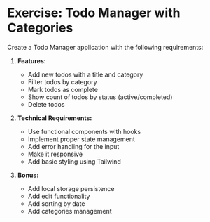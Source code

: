  # Exercise: Todo Manager with Categories
  Create a Todo Manager application with the following requirements:

 1. **Features:**
    - Add new todos with a title and category
    - Filter todos by category
    - Mark todos as complete
    - Show count of todos by status (active/completed)
    - Delete todos

2. **Technical Requirements:**
   - Use functional components with hooks
   - Implement proper state management
   - Add error handling for the input
   - Make it responsive
   - Add basic styling using Tailwind

3. **Bonus:**
   - Add local storage persistence
   - Add edit functionality
   - Add sorting by date
   - Add categories management

